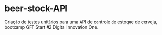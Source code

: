 # beer-stock-API
Criação de testes unitários para uma API de controle de estoque de cerveja, bootcamp GFT Start #2 Digital Innovation One.
